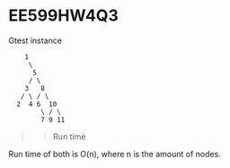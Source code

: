 # EE599HW4Q3
Gtest instance
        
        1
         \
          5
         / \
        3   8
       / \ / \
      2  4 6  10
            \ / \
            7 9 11

>>Run time

Run time of both is O(n), where n is the amount of nodes.